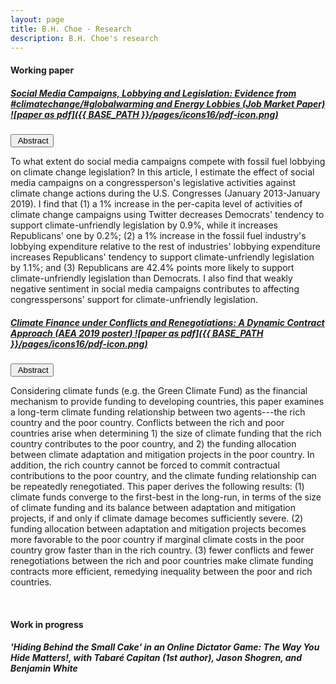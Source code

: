 ```yaml
---
layout: page
title: B.H. Choe - Research
description: B.H. Choe's research
---
```


#### <a name="Working paper"></a>Working paper
##### <a href="https://drive.google.com/file/d/1t2WYfMxuycWrEyXoG_PGYcL6bsCy163A/view?usp=sharing"> Social Media Campaigns, Lobbying and Legislation: Evidence from #climatechange/#globalwarming and Energy Lobbies (Job Market Paper) ![paper as pdf]({{ BASE_PATH }}/pages/icons16/pdf-icon.png)</a>


<button onclick="myFunction('Demo1')" class="button">&nbsp;Abstract</button>

<div id="Demo1" class="w3-hide w3-container w3-light-grey">
  <p>To what extent do social media campaigns compete with fossil fuel lobbying on climate change legislation? In this article, I estimate the effect of social media campaigns on a congressperson's legislative activities against climate change actions during the U.S. Congresses (January 2013-January 2019). I find that (1) a 1% increase in the per-capita level of activities of climate change campaigns using Twitter decreases Democrats' tendency to support climate-unfriendly legislation by 0.9%, while it increases Republicans' one by 0.2%; (2) a 1% increase in the fossil fuel industry's lobbying expenditure relative to the rest of industries' lobbying expenditure increases Republicans' tendency to support climate-unfriendly legislation by 1.1%; and (3) Republicans are 42.4% points more likely to support climate-unfriendly legislation than Democrats. I also find that weakly negative sentiment in social media campaigns contributes to affecting congresspersons' support for climate-unfriendly legislation.</p>
</div>

##### <a href="https://drive.google.com/file/d/1DC7mB4s_yM7ckt_H2K2g_KaO_EFbkQLC/view?usp=sharing"> Climate Finance under Conflicts and Renegotiations: A Dynamic Contract Approach (AEA 2019 poster) ![paper as pdf]({{ BASE_PATH }}/pages/icons16/pdf-icon.png)</a>


<button onclick="myFunction('Demo2')" class="button">&nbsp;Abstract</button>

<div id="Demo2" class="w3-hide w3-container w3-light-grey">
  <p>Considering climate funds (e.g. the Green Climate Fund) as the financial mechanism to provide funding to developing countries, this paper examines a long-term climate funding relationship between two agents---the rich country and the poor country. Conflicts between the rich and poor countries arise when determining 1) the size of climate funding that the rich country contributes to the poor country, and 2) the funding allocation between climate adaptation and mitigation projects in the poor country. In addition, the rich country cannot be forced to commit contractual contributions to the poor country, and the climate funding relationship can be repeatedly renegotiated. This paper derives the following results: (1) climate funds converge to the first-best in the long-run, in terms of the size of climate funding and its balance between adaptation and mitigation projects, if and only if climate damage becomes sufficiently severe. (2) funding allocation between adaptation and mitigation projects becomes more favorable to the poor country if marginal climate costs in the poor country grow faster than in the rich country. (3) fewer conflicts and fewer renegotiations between the rich and poor countries make climate funding contracts more efficient, remedying inequality between the poor and rich countries.</p>
</div>

<br>

#### <a name="Work in progress"></a>Work in progress

##### <b>'Hiding Behind the Small Cake' in an Online Dictator Game: The Way You Hide Matters!,</b> with Tabaré Capitan (1st author), Jason Shogren, and Benjamin White

<br>


<script>
function myFunction(id) {
  var x = document.getElementById(id);
  if (x.className.indexOf("w3-show") == -1) {
    x.className += " w3-show";
  } else { 
    x.className = x.className.replace(" w3-show", "");
  }
}

var acc = document.getElementsByClassName("button");
var i;
for (i = 0; i < acc.length; i++) {
  acc[i].addEventListener("click", function() {
    this.classList.toggle("active");
    var panel = this.nextElementSibling;
    if (panel.style.maxHeight) {
      panel.style.maxHeight = null;
    } else {
      panel.style.maxHeight = panel.scrollHeight + "px";
    } 
  });
}
</script>

<!-- Note: this is how to write a comment in HTML. Everything in here won't show up on your webpage.-->

<!--
To increase the size of the title, use fewer # in front of the paper title.
To decrease the size of the title, use more #. 
To remove the italics, remove the * before and after the description
To remove the underline from the title, remove the <u> tags (<u> and </u>)
-->
